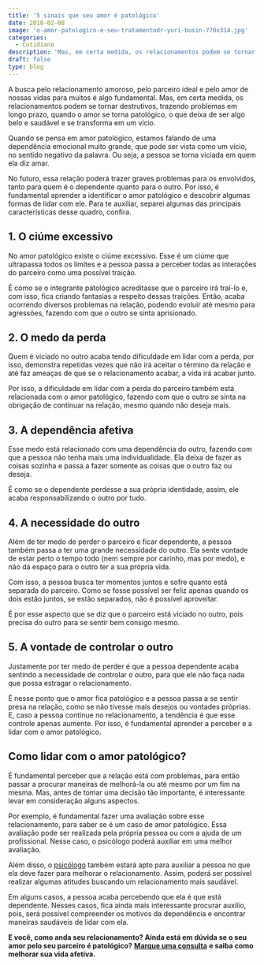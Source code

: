 ```yaml
---
title: '5 sinais que seu amor é patológico'
date: 2018-02-08
image: 'o-amor-patologico-e-seu-tratamentodr-yuri-busin-770x314.jpg'
categories:
  - Cotidiano
description: 'Mas, em certa medida, os relacionamentos podem se tornar destrutivos, trazendo problemas em longo prazo, quando o amor é patológico...'
draft: false
type: blog
---
```


A busca pelo relacionamento amoroso, pelo parceiro ideal e pelo amor de nossas vidas para muitos é algo fundamental. Mas, em certa medida, os relacionamentos podem se tornar destrutivos, trazendo problemas em longo prazo, quando o amor se torna patológico, o que deixa de ser algo belo e saudável e se transforma em um vício.

Quando se pensa em amor patológico, estamos falando de uma dependência emocional muito grande, que pode ser vista como um vício, no sentido negativo da palavra. Ou seja, a pessoa se torna viciada em quem ela diz amar.

No futuro, essa relação poderá trazer graves problemas para os envolvidos, tanto para quem é o dependente quanto para o outro. Por isso, é fundamental aprender a identificar o amor patológico e descobrir algumas formas de lidar com ele. Para te auxiliar, separei algumas das principais características desse quadro, confira.

## **1. O ciúme excessivo**

No amor patológico existe o ciúme excessivo. Esse é um ciúme que ultrapassa todos os limites e a pessoa passa a perceber todas as interações do parceiro como uma possível traição.

É como se o integrante patológico acreditasse que o parceiro irá traí-lo e, com isso, fica criando fantasias a respeito dessas traições. Então, acaba ocorrendo diversos problemas na relação, podendo evoluir até mesmo para agressões, fazendo com que o outro se sinta aprisionado.

## **2. O medo da perda**

Quem é viciado no outro acaba tendo dificuldade em lidar com a perda, por isso, demonstra repetidas vezes que não irá aceitar o término da relação e até faz ameaças de que se o relacionamento acabar, a vida irá acabar junto.

Por isso, a dificuldade em lidar com a perda do parceiro também está relacionada com o amor patológico, fazendo com que o outro se sinta na obrigação de continuar na relação, mesmo quando não deseja mais.

## **3. A dependência afetiva**

Esse medo está relacionado com uma dependência do outro, fazendo com que a pessoa não tenha mais uma individualidade. Ela deixa de fazer as coisas sozinha e passa a fazer somente as coisas que o outro faz ou deseja.

É como se o dependente perdesse a sua própria identidade, assim, ele acaba responsabilizando o outro por tudo.

## **4. A necessidade do outro**

Além de ter medo de perder o parceiro e ficar dependente, a pessoa também passa a ter uma grande necessidade do outro. Ela sente vontade de estar perto o tempo todo (nem sempre por carinho, mas por medo), e não dá espaço para o outro ter a sua própria vida.

Com isso, a pessoa busca ter momentos juntos e sofre quanto está separada do parceiro. Como se fosse possível ser feliz apenas quando os dois estão juntos, se estão separados, não é possível aproveitar.

É por esse aspecto que se diz que o parceiro está viciado no outro, pois precisa do outro para se sentir bem consigo mesmo.

## **5. A vontade de controlar o outro**

Justamente por ter medo de perder é que a pessoa dependente acaba sentindo a necessidade de controlar o outro, para que ele não faça nada que possa estragar o relacionamento.

É nesse ponto que o amor fica patológico e a pessoa passa a se sentir presa na relação, como se não tivesse mais desejos ou vontades próprias. E, caso a pessoa continue no relacionamento, a tendência é que esse controle apenas aumente. Por isso, é fundamental aprender a perceber e a lidar com o amor patológico.

## **Como lidar com o amor patológico?**

É fundamental perceber que a relação está com problemas, para então passar a procurar maneiras de melhorá-la ou até mesmo por um fim na mesma. Mas, antes de tomar uma decisão tão importante, é interessante levar em consideração alguns aspectos.

Por exemplo, é fundamental fazer uma avaliação sobre esse relacionamento, para saber se é um caso de amor patológico. Essa avaliação pode ser realizada pela própria pessoa ou com a ajuda de um profissional. Nesse caso, o psicólogo poderá auxiliar em uma melhor avaliação.

Além disso, o [psicólogo](/sobre-o-yuri-busin/) também estará apto para auxiliar a pessoa no que ela deve fazer para melhorar o relacionamento. Assim, poderá ser possível realizar algumas atitudes buscando um relacionamento mais saudável.

Em alguns casos, a pessoa acaba percebendo que ela é que está dependente. Nesses casos, fica ainda mais interessante procurar auxílio, pois, será possível compreender os motivos da dependência e encontrar maneiras saudáveis de lidar com ela.

**E você, como anda seu relacionamento? Ainda está em dúvida se o seu amor pelo seu parceiro é patológico?** [**Marque uma consulta**](/contato/) **e saiba como melhorar sua vida afetiva.**

